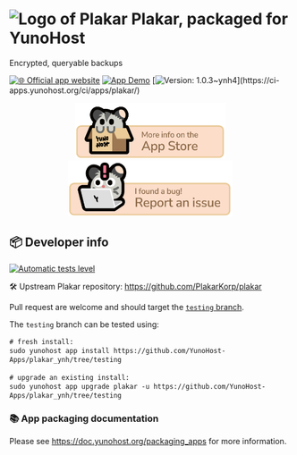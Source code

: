 <!--
N.B.: This README was automatically generated by <https://github.com/YunoHost/apps_tools/blob/main/readme_generator>
It shall NOT be edited by hand.
-->

<h1>
  <img src="https://raw.githubusercontent.com/YunoHost/apps/main/logos/plakar.png" width="32px" alt="Logo of Plakar">
  Plakar, packaged for YunoHost
</h1>

Encrypted, queryable backups

[![🌐 Official app website](https://img.shields.io/badge/Official_app_website-darkgreen?style=for-the-badge)](https://plakar.io/)
[![App Demo](https://img.shields.io/badge/App_Demo-blue?style=for-the-badge)](https://demo.plakar.io/)
[![Version: 1.0.3~ynh4](https://img.shields.io/badge/Version-1.0.3~ynh4-rgba(0,150,0,1)?style=for-the-badge)](https://ci-apps.yunohost.org/ci/apps/plakar/)

<div align="center">
<a href="https://apps.yunohost.org/app/plakar"><img height="100px" src="https://github.com/YunoHost/yunohost-artwork/raw/refs/heads/main/badges/neopossum-badges/badge_more_info_on_the_appstore.svg"/></a>
<a href="https://github.com/YunoHost-Apps/plakar_ynh/issues"><img height="100px" src="https://github.com/YunoHost/yunohost-artwork/raw/refs/heads/main/badges/neopossum-badges/badge_report_an_issue.svg"/></a>
</div>

## 📦 Developer info

[![Automatic tests level](https://apps.yunohost.org/badge/cilevel/plakar)](https://ci-apps.yunohost.org/ci/apps/plakar/)

🛠️ Upstream Plakar repository: <https://github.com/PlakarKorp/plakar>

Pull request are welcome and should target the [`testing` branch](https://github.com/YunoHost-Apps/plakar_ynh/tree/testing).

The `testing` branch can be tested using:
```
# fresh install:
sudo yunohost app install https://github.com/YunoHost-Apps/plakar_ynh/tree/testing

# upgrade an existing install:
sudo yunohost app upgrade plakar -u https://github.com/YunoHost-Apps/plakar_ynh/tree/testing
```

### 📚 App packaging documentation

Please see <https://doc.yunohost.org/packaging_apps> for more information.